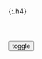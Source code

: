 ```tip
```

{:.h4}

<table id="tbc" style="white-space: pre-wrap">
</table>
<button onclick="toggleb()">toggle</button>
<pre id="prr" style="display: none">
<!-- 🍅<br>　<hr>🍑 -->

皿煮煲仔饭
被工重读作知情拳写作——
窥探八卦好奇心所惦记，
被刺头记者和滑头狗仔所尾随，
被在野当鸡蛋里挑骨头地防着，
坏人也不敢干坏事，
没有这些，
好人也难免做错事。

乾离赋
如果长生天要灭绝世人，
方法比叶良陈要多得多。
宇宙辐射增加万分之一，
太阳温度增加万分之一，
行星引力减弱万分之一。
都是我辈不能承受之重。
然而这些却从不曾发生，
神爱世人眷顾周全。
一切皆是好的安排，
天地之大德曰生，
太阳将照常升起。
九色鹿救汝狗命。
却反以机荒病义甩锅。
所幸上主乃至慈至宥。
日头照好人亦照恶人。

喵星叹
一样的黑猫白爪，
戴孝猫大妈嫌弃。
警长猫青年追捧，
这帮愚蠢的人类。

被救助的警长猫妈生下了一窝小警长，长得真是一模一样
https://baijiahao.baidu.com/s?id=1610507092004925214&wfr=spider&for=pc

警长猫每天趴窗窥视：要主子吗？不要的话，我明天再来问问
https://baijiahao.baidu.com/s?id=1664824748086031169&wfr=spider&for=pc

你们知不知道什么是戴孝猫
https://tieba.baidu.com/p/1001206484

蜜蜂
从前躲着是为了怕被伤害。
如今保持距离，是怕伤害它。

献祭这事，是非理性的。
非理性的，是极危险的。
觉得非理性可驾驭，是弥留之际的幻觉。
小事，献祭奴隶。
大点，献祭伶人。
再大点，献祭粮关。
以至于献祭了樊哙，夏侯婴，韩信，
吕后和三分高祖。
蒋精锅不是英主，只是哥会思考的人类而已。

邪门的事情
https://6s9.cc/ReadMe-Q

如果执行行发，说明

如果兑现现发，

青毛狮子精顶替乌鸡国王。

话西游之十三：《西游记》中屡次上演冒名顶替，你知道几起
https://baijiahao.baidu.com/s?id=1703534041442482481&wfr=spider&for=pc

古代g员上任途中被劫杀，又被冒名顶替，成功性有多大
https://baijiahao.baidu.com/s?id=1619751641523342551&wfr=spider&for=pc

陈光蕊携妻赴江州上任。不料遭遇强盗刘洪谋害，被扔进江里。紧接着，强盗刘洪拿着陈光蕊的官凭文书去了江州赴任，这官整整当了十八年才被揭穿。

郭知府已经被强盗杀害，现在是知府是强盗冒充的，

阴谋q术
https://6s9.cc/ReadMe-Q.html

所有锅都甩给宇宙第一，是逻辑悖论。

宇宙第一的位置，不是仅凭阴谋拳术就能坐的。

宇宙第一人口，不奇怪。

不是第一才是奇怪

<!-- 🍅<br>　<hr>🍑 -->
</pre>

<script src="https://cdn.jsdelivr.net/npm/jquery@3.5.1/dist/jquery.min.js"></script>

<link rel="stylesheet" href="https://cdn.jsdelivr.net/gh/fancyapps/fancybox@3.5.7/dist/jquery.fancybox.min.css" />
<script src="https://cdn.jsdelivr.net/gh/fancyapps/fancybox@3.5.7/dist/jquery.fancybox.min.js"></script>

<script type="text/javascript">

setTimeout(function(){
  tbc.innerHTML = parseURL(prr.innerHTML);
},0);

var __urlRegex = /(\b(https?|ftp|file):\/\/[-A-Z0-9+&@#\/%?=~_|!:,.;]*[-A-Z0-9+&@#\/%=~_|])/ig;
var __imgRegex = /\.(?:jpe?g|gif|png)$/i;

function parseURL($string){

    var exp = __urlRegex;
    return $string.replace(exp,function(match){
            __imgRegex.lastIndex=0;
            if(__imgRegex.test(match)){
                return '<a data-fancybox="gallery" href="' + match.replace("/p=700", "")
                 + '"><img src="' + match.replace("/p=700", "")+'" width="64"></a>';
            }
            else{
                return '<a href="' + match + '" target="_blank">' + match + '</a>';
            }
        }
    );
}

function toggleb() {
  var x = document.getElementById("prr");
  if (x.style.display === "none") {
    x.style.display = "";
  } else {
    x.style.display = "none";
  }
}

</script>
